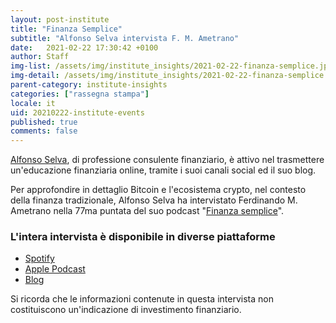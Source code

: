 ```yaml
---
layout: post-institute
title: "Finanza Semplice"
subtitle: "Alfonso Selva intervista F. M. Ametrano" 
date:   2021-02-22 17:30:42 +0100
author: Staff
img-list: /assets/img/institute_insights/2021-02-22-finanza-semplice.jpg
img-detail: /assets/img/institute_insights/2021-02-22-finanza-semplice.jpg
parent-category: institute-insights
categories: ["rassegna stampa"]
locale: it
uid: 20210222-institute-events
published: true
comments: false
---
```


[Alfonso Selva](https://www.alfonsoselva.it/), di professione consulente finanziario, è attivo nel trasmettere un'educazione finanziaria online, tramite i suoi canali social ed il suo blog.

Per approfondire in dettaglio Bitcoin e l'ecosistema crypto, nel contesto della finanza tradizionale, Alfonso Selva ha intervistato Ferdinando M. Ametrano nella 77ma puntata del suo podcast "[Finanza semplice](https://www.spreaker.com/user/alfonsoselva/ep-77-ferdinando-ametrano-bitcoin)".

### L'intera intervista è disponibile in diverse piattaforme

- [Spotify](https://open.spotify.com/episode/28bZ3ylih24oeCG5LSPKPt?si=DtJr9TqnRBOHo-KAU9DY6A)
- [Apple Podcast](https://podcasts.apple.com/it/podcast/finanza-semplice-di-alfonso-selva/id1502910277?i=1000509780296)
- [Blog](https://www.alfonsoselva.it/bitcoin-spiegato-semplicemente-da-ferdinando-m-ametrano/la-finanza-semplice/)

Si ricorda che le informazioni contenute in questa intervista non costituiscono un'indicazione di investimento finanziario.
